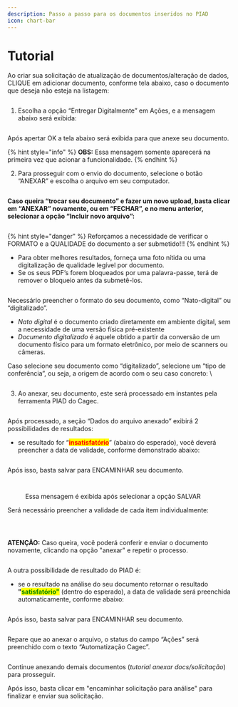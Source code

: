 ```yaml
---
description: Passo a passo para os documentos inseridos no PIAD
icon: chart-bar
---
```


# Tutorial

Ao criar sua solicitação de atualização de documentos/alteração de dados, CLIQUE em adicionar documento, conforme tela abaixo, caso o documento que deseja não esteja na listagem:

<figure><img src="../../../.gitbook/assets/image (15).png" alt=""><figcaption></figcaption></figure>

1. Escolha a opção “Entregar Digitalmente” em Ações, e a mensagem abaixo será exibida:

<figure><img src="../../../.gitbook/assets/image (1).png" alt=""><figcaption></figcaption></figure>

Após apertar OK a tela abaixo será exibida para que anexe seu documento.&#x20;

{% hint style="info" %}
**OBS:** Essa mensagem somente aparecerá na primeira vez que acionar a funcionalidade.&#x20;
{% endhint %}

2. Para prosseguir com o envio do documento, selecione o botão “ANEXAR” e escolha o arquivo em seu computador.

<figure><img src="../../../.gitbook/assets/image (2).png" alt=""><figcaption></figcaption></figure>

**Caso queira “trocar seu documento” e fazer um novo upload, basta clicar em “ANEXAR” novamente, ou em “FECHAR”, e no menu anterior, selecionar a opção “Incluir novo arquivo”:**

<figure><img src="../../../.gitbook/assets/image (3).png" alt=""><figcaption></figcaption></figure>

{% hint style="danger" %}
Reforçamos a necessidade de verificar o FORMATO e a QUALIDADE do documento a ser submetido!!!
{% endhint %}

* Para obter melhores resultados, forneça uma foto nítida ou uma digitalização de qualidade legível por documento.&#x20;
* Se os seus PDF’s forem bloqueados por uma palavra-passe, terá de remover o bloqueio antes da submetê-los.&#x20;

<figure><img src="../../../.gitbook/assets/image (4).png" alt=""><figcaption></figcaption></figure>

Necessário preencher o formato do seu documento, como “Nato-digital” ou “digitalizado”.&#x20;

* _Nato digital_ é o documento criado diretamente em ambiente digital, sem a necessidade de uma versão física pré-existente&#x20;
* _Documento digitalizado_ é aquele obtido a partir da conversão de um documento físico para um formato eletrônico, por meio de scanners ou câmeras.  &#x20;

Caso selecione seu documento como “digitalizado”, selecione um “tipo de conferência”, ou seja, a origem de acordo com o seu caso concreto: \


<figure><img src="../../../.gitbook/assets/image (5).png" alt=""><figcaption></figcaption></figure>

3. Ao anexar, seu documento, este será processado em instantes pela ferramenta PIAD do Cagec.

<figure><img src="../../../.gitbook/assets/image (6).png" alt=""><figcaption></figcaption></figure>

Após processado, a seção “Dados do arquivo anexado” exibirá 2 possibilidades de resultados:&#x20;

* se resultado for “<mark style="color:red;">**insatisfatório**</mark>” (abaixo do esperado), você deverá preencher a data de validade, conforme demonstrado abaixo:

<figure><img src="../../../.gitbook/assets/image (7).png" alt=""><figcaption></figcaption></figure>

Após isso, basta salvar para ENCAMINHAR seu documento.

<figure><img src="../../../.gitbook/assets/image (8).png" alt=""><figcaption></figcaption></figure>

<figure><img src="../../../.gitbook/assets/image (20).png" alt=""><figcaption><p>Essa mensagem é exibida após selecionar a opção SALVAR</p></figcaption></figure>

Será necessário preencher a validade de cada item individualmente:

<figure><img src="../../../.gitbook/assets/image (19).png" alt=""><figcaption></figcaption></figure>

<figure><img src="../../../.gitbook/assets/image (22).png" alt=""><figcaption></figcaption></figure>

<figure><img src="../../../.gitbook/assets/image (23).png" alt=""><figcaption></figcaption></figure>

**ATENÇÃO:** Caso queira, você poderá conferir e enviar o documento novamente, clicando na opção "anexar" e repetir o processo.

<figure><img src="../../../.gitbook/assets/image (9).png" alt=""><figcaption></figcaption></figure>

A outra possibilidade de resultado do PIAD é:

* se o resultado na análise do seu documento retornar o resultado **"**<mark style="color:green;">**satisfatório"**</mark> (dentro do esperado), a data de validade será preenchida automaticamente, conforme abaixo:

<figure><img src="../../../.gitbook/assets/image (10).png" alt=""><figcaption></figcaption></figure>

Após isso, basta salvar para ENCAMINHAR seu documento.

<figure><img src="../../../.gitbook/assets/image (16).png" alt=""><figcaption></figcaption></figure>

Repare que ao anexar o arquivo, o status do campo  “Ações” será preenchido com o texto “Automatização Cagec”.

<figure><img src="../../../.gitbook/assets/image (11).png" alt=""><figcaption></figcaption></figure>

Continue anexando demais documentos (_tutorial anexar docs/solicitação_) para prosseguir.&#x20;

Após isso, basta clicar em "encaminhar solicitação para análise" para finalizar e enviar sua solicitação.&#x20;

<figure><img src="../../../.gitbook/assets/image (13).png" alt=""><figcaption></figcaption></figure>
